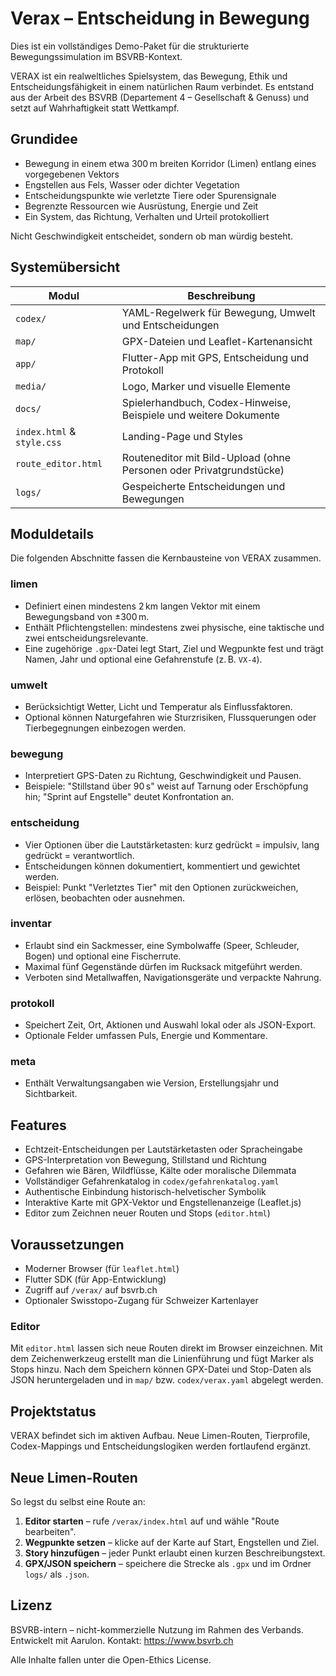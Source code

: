 # Verax – Entscheidung in Bewegung

Dies ist ein vollständiges Demo-Paket für die strukturierte Bewegungssimulation im BSVRB-Kontext.

VERAX ist ein realweltliches Spielsystem, das Bewegung, Ethik und Entscheidungsfähigkeit in einem natürlichen Raum verbindet. Es entstand aus der Arbeit des BSVRB (Departement 4 – Gesellschaft & Genuss) und setzt auf Wahrhaftigkeit statt Wettkampf.

## Grundidee

- Bewegung in einem etwa 300 m breiten Korridor (Limen) entlang eines vorgegebenen Vektors
- Engstellen aus Fels, Wasser oder dichter Vegetation
- Entscheidungspunkte wie verletzte Tiere oder Spurensignale
- Begrenzte Ressourcen wie Ausrüstung, Energie und Zeit
- Ein System, das Richtung, Verhalten und Urteil protokolliert

Nicht Geschwindigkeit entscheidet, sondern ob man würdig besteht.

## Systemübersicht

| Modul | Beschreibung |
|-------|-------------|
| `codex/` | YAML-Regelwerk für Bewegung, Umwelt und Entscheidungen |
| `map/` | GPX-Dateien und Leaflet-Kartenansicht |
| `app/` | Flutter-App mit GPS, Entscheidung und Protokoll |
| `media/` | Logo, Marker und visuelle Elemente |
| `docs/` | Spielerhandbuch, Codex-Hinweise, Beispiele und weitere Dokumente |
| `index.html` & `style.css` | Landing-Page und Styles |
| `route_editor.html` | Routeneditor mit Bild-Upload (ohne Personen oder Privatgrundstücke) |
| `logs/` | Gespeicherte Entscheidungen und Bewegungen |

## Moduldetails

Die folgenden Abschnitte fassen die Kernbausteine von VERAX zusammen.

### limen

- Definiert einen mindestens 2 km langen Vektor mit einem Bewegungsband von ±300 m.
- Enthält Pflichtengstellen: mindestens zwei physische, eine taktische und zwei entscheidungsrelevante.
- Eine zugehörige `.gpx`-Datei legt Start, Ziel und Wegpunkte fest und trägt Namen, Jahr und optional eine Gefahrenstufe (z. B. `VX-4`).

### umwelt

- Berücksichtigt Wetter, Licht und Temperatur als Einflussfaktoren.
- Optional können Naturgefahren wie Sturzrisiken, Flussquerungen oder Tierbegegnungen einbezogen werden.

### bewegung

- Interpretiert GPS-Daten zu Richtung, Geschwindigkeit und Pausen.
- Beispiele: "Stillstand über 90 s" weist auf Tarnung oder Erschöpfung hin; "Sprint auf Engstelle" deutet Konfrontation an.

### entscheidung

- Vier Optionen über die Lautstärketasten: kurz gedrückt = impulsiv, lang gedrückt = verantwortlich.
- Entscheidungen können dokumentiert, kommentiert und gewichtet werden.
- Beispiel: Punkt "Verletztes Tier" mit den Optionen zurückweichen, erlösen, beobachten oder ausnehmen.

### inventar

- Erlaubt sind ein Sackmesser, eine Symbolwaffe (Speer, Schleuder, Bogen) und optional eine Fischerrute.
- Maximal fünf Gegenstände dürfen im Rucksack mitgeführt werden.
- Verboten sind Metallwaffen, Navigationsgeräte und verpackte Nahrung.

### protokoll

- Speichert Zeit, Ort, Aktionen und Auswahl lokal oder als JSON-Export.
- Optionale Felder umfassen Puls, Energie und Kommentare.

### meta

- Enthält Verwaltungsangaben wie Version, Erstellungsjahr und Sichtbarkeit.

## Features

- Echtzeit-Entscheidungen per Lautstärketasten oder Spracheingabe
- GPS-Interpretation von Bewegung, Stillstand und Richtung
- Gefahren wie Bären, Wildflüsse, Kälte oder moralische Dilemmata
- Vollständiger Gefahrenkatalog in `codex/gefahrenkatalog.yaml`
- Authentische Einbindung historisch-helvetischer Symbolik
- Interaktive Karte mit GPX-Vektor und Engstellenanzeige (Leaflet.js)
- Editor zum Zeichnen neuer Routen und Stops (`editor.html`)

## Voraussetzungen

- Moderner Browser (für `leaflet.html`)
- Flutter SDK (für App-Entwicklung)
- Zugriff auf `/verax/` auf bsvrb.ch
- Optionaler Swisstopo-Zugang für Schweizer Kartenlayer

### Editor

Mit `editor.html` lassen sich neue Routen direkt im Browser einzeichnen.
Mit dem Zeichenwerkzeug erstellt man die Linienführung und fügt Marker als
Stops hinzu. Nach dem Speichern können GPX-Datei und Stop-Daten als JSON
heruntergeladen und in `map/` bzw. `codex/verax.yaml` abgelegt werden.

## Projektstatus

VERAX befindet sich im aktiven Aufbau. Neue Limen-Routen, Tierprofile, Codex-Mappings und Entscheidungslogiken werden fortlaufend ergänzt.

## Neue Limen-Routen

So legst du selbst eine Route an:

1. **Editor starten** – rufe `/verax/index.html` auf und wähle "Route bearbeiten".
2. **Wegpunkte setzen** – klicke auf der Karte auf Start, Engstellen und Ziel.
3. **Story hinzufügen** – jeder Punkt erlaubt einen kurzen Beschreibungstext.
4. **GPX/JSON speichern** – speichere die Strecke als `.gpx` und im Ordner `logs/` als `.json`.

## Lizenz

BSVRB-intern – nicht-kommerzielle Nutzung im Rahmen des Verbands. Entwickelt mit Aarulon. Kontakt: <https://www.bsvrb.ch>

Alle Inhalte fallen unter die Open-Ethics License.
